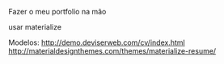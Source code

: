 Fazer o meu portfolio na mão

usar materialize

Modelos:
http://demo.deviserweb.com/cv/index.html
http://materialdesignthemes.com/themes/materialize-resume/

